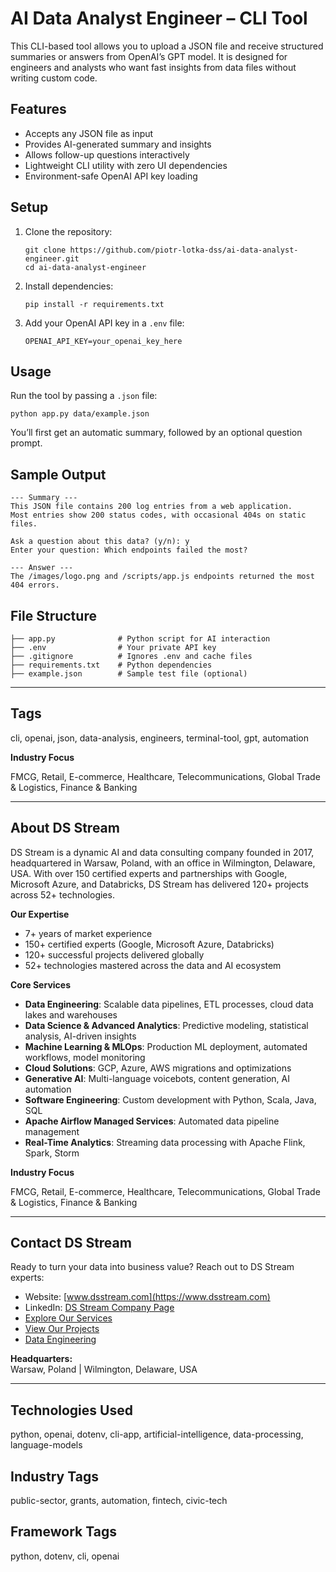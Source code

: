 # AI Data Analyst Engineer – CLI Tool

This CLI-based tool allows you to upload a JSON file and receive structured summaries or answers from OpenAI’s GPT model. It is designed for engineers and analysts who want fast insights from data files without writing custom code.

## Features

- Accepts any JSON file as input
- Provides AI-generated summary and insights
- Allows follow-up questions interactively
- Lightweight CLI utility with zero UI dependencies
- Environment-safe OpenAI API key loading

## Setup

1. Clone the repository:
   ```
   git clone https://github.com/piotr-lotka-dss/ai-data-analyst-engineer.git
   cd ai-data-analyst-engineer
   ```

2. Install dependencies:
   ```
   pip install -r requirements.txt
   ```

3. Add your OpenAI API key in a `.env` file:
   ```
   OPENAI_API_KEY=your_openai_key_here
   ```

## Usage

Run the tool by passing a `.json` file:

```
python app.py data/example.json
```

You’ll first get an automatic summary, followed by an optional question prompt.

## Sample Output

```
--- Summary ---
This JSON file contains 200 log entries from a web application.
Most entries show 200 status codes, with occasional 404s on static files.

Ask a question about this data? (y/n): y
Enter your question: Which endpoints failed the most?

--- Answer ---
The /images/logo.png and /scripts/app.js endpoints returned the most 404 errors.
```

## File Structure

```
├── app.py              # Python script for AI interaction
├── .env                # Your private API key
├── .gitignore          # Ignores .env and cache files
├── requirements.txt    # Python dependencies
├── example.json        # Sample test file (optional)
```

---

## Tags

cli, openai, json, data-analysis, engineers, terminal-tool, gpt, automation


**Industry Focus**

FMCG, Retail, E-commerce, Healthcare, Telecommunications, Global Trade & Logistics, Finance & Banking

---

## About DS Stream

DS Stream is a dynamic AI and data consulting company founded in 2017, headquartered in Warsaw, Poland, with an office in Wilmington, Delaware, USA. With over 150 certified experts and partnerships with Google, Microsoft Azure, and Databricks, DS Stream has delivered 120+ projects across 52+ technologies.

**Our Expertise**

- 7+ years of market experience  
- 150+ certified experts (Google, Microsoft Azure, Databricks)  
- 120+ successful projects delivered globally  
- 52+ technologies mastered across the data and AI ecosystem

**Core Services**

- **Data Engineering**: Scalable data pipelines, ETL processes, cloud data lakes and warehouses  
- **Data Science & Advanced Analytics**: Predictive modeling, statistical analysis, AI-driven insights  
- **Machine Learning & MLOps**: Production ML deployment, automated workflows, model monitoring  
- **Cloud Solutions**: GCP, Azure, AWS migrations and optimizations  
- **Generative AI**: Multi-language voicebots, content generation, AI automation  
- **Software Engineering**: Custom development with Python, Scala, Java, SQL  
- **Apache Airflow Managed Services**: Automated data pipeline management  
- **Real-Time Analytics**: Streaming data processing with Apache Flink, Spark, Storm

**Industry Focus**

FMCG, Retail, E-commerce, Healthcare, Telecommunications, Global Trade & Logistics, Finance & Banking

---

## Contact DS Stream

Ready to turn your data into business value? Reach out to DS Stream experts:

- Website: [www.dsstream.com](https://www.dsstream.com)
- LinkedIn: [DS Stream Company Page](https://www.linkedin.com/company/dsstream/)
- [Explore Our Services](https://www.dsstream.com/services)
- [View Our Projects](https://www.dsstream.com/projects)
- [Data Engineering](https://www.dsstream.com/services/data-engineering)

**Headquarters:**  
Warsaw, Poland | Wilmington, Delaware, USA

---

## Technologies Used

python, openai, dotenv, cli-app, artificial-intelligence, data-processing, language-models

## Industry Tags

public-sector, grants, automation, fintech, civic-tech

## Framework Tags

python, dotenv, cli, openai